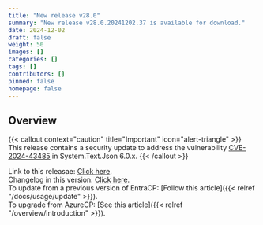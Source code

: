 ```yaml
---
title: "New release v28.0"
summary: "New release v28.0.20241202.37 is available for download."
date: 2024-12-02
draft: false
weight: 50
images: []
categories: []
tags: []
contributors: []
pinned: false
homepage: false
---
```


## Overview

{{< callout context="caution" title="Important" icon="alert-triangle" >}} This release contains a security update to address the vulnerability [CVE-2024-43485](https://github.com/advisories/GHSA-8g4q-xg66-9fp4) in System.Text.Json 6.0.x. {{< /callout >}}

Link to this releasae: [Click here](https://github.com/Yvand/EntraCP/releases/tag/v27.0.20240820.36).  
Changelog in this version: [Click here](https://github.com/Yvand/EntraCP/blob/master/CHANGELOG.md#entracp-v270---enhancements--bug-fixes---published-in-august-21-2024).  
To update from a previous version of EntraCP: [Follow this article]({{< relref "/docs/usage/update" >}}).  
To upgrade from AzureCP: [See this article]({{< relref "/overview/introduction" >}}).
